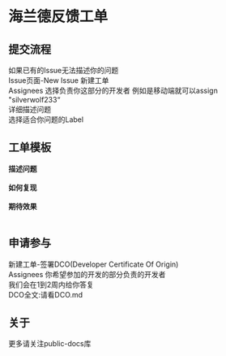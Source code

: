 # 海兰德反馈工单
## 提交流程
如果已有的Issue无法描述你的问题</br>
Issue页面-New Issue 新建工单</br>
Assignees 选择负责你这部分的开发者 例如是移动端就可以assign "silverwolf233“</br>
详细描述问题</br>
选择适合你问题的Label</br>
## 工单模板
**描述问题**</br>
</br>
**如何复现**</br>
</br>
**期待效果**</br>
</br>
## 申请参与
新建工单-签署DCO(Developer Certificate Of Origin)</br>
Assignees 你希望参加的开发的部分负责的开发者</br>
我们会在1到2周内给你答复</br>
DCO全文:请看DCO.md</br>
## 关于
更多请关注public-docs库
